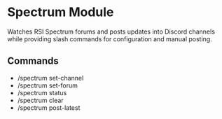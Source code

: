 # Spectrum Module

Watches RSI Spectrum forums and posts updates into Discord channels while providing slash commands for configuration and manual posting.

## Commands
- /spectrum set-channel
- /spectrum set-forum
- /spectrum status
- /spectrum clear
- /spectrum post-latest

